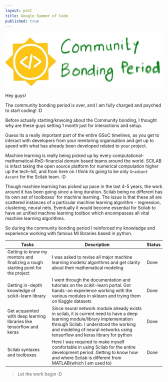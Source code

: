 ```yaml
---
layout: post
title: Google Summer of Code
published: true
---
```

![](/images/community_bonding.jpg)	

Hey guys!

The community bonding period is over, and I am fully charged and psyched to start coding! :D

Before actually starting/knwoing about the Community bonding, I thought why are these guys setting 1 month just for interactions and setup.

Guess its a really important part of the entire GSoC timelines, as you get to interact with developers from your mentoring organisation and get up to speed with what has already been developed related to your project.

Machine learning is really being picked up by every computational-mathematical-RnD-financial domain based teams around the world. SCILAB is infact taking the open source platform for numerical computation higher up the tech-hill, and from here on I think its going to be only ```Gradient Ascent``` for the Scilab team. :D

Though machine learning has picked up pace in the last 4-5 years, the work around it has been going since a long duration. Scilab being no different has its own set of toolboxes' for machine learning. The issue is that these all are scattered instances of a particular machine learning algorithm - regression, clustering, neural nets. Eventually it would become essential for Scilab to have an unified machine learning toolbox which encompasses all vital machine learning algorithms.

So during the community bonding period I reinforced my knowledge and experience working with famous Ml libraries based in python.

Tasks        |                          Description                 |    Status   
-------------|------------------------------------------------------|-------------
Getting to know my mentors and finalizing a rough starting point for the project  |                          I was asked to revise all major machine learning models/ algorithms and get clarity about their mathematical modeling|    Done    |
Getting in-depth knowledge of scikit-learn library       |                          I went through the documentation and tutorials on the scikit-learn portal. Got hands-on experience working with the various modules in sklearn and trying them on Kaggle datasets              |    Done    |
Get acquainted with deep learning libraries like tensorflow and keras        |                         Since neural network module already exists in scilab, it is current need to have a deep learning module/library implementation through Scilab. I understood the working and modeling of neural networks using tensorflow and keras library for python                 |    Done    |
Scilab syntaxes and toolboxes        |   Here I was required to make myself comfortable in using Scilab for the entire development period. Getting to know how and where Scilab is different from MATLAB(which I am used to)  |    Done    |


> Let the work begin :D
